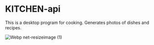 # KITCHEN-api
This is a desktop program for cooking. Generates photos of dishes and recipes.

![Webp net-resizeimage (1)](https://user-images.githubusercontent.com/98818064/165073893-adf13b5a-0ee2-4668-900b-b06baa258d84.png)

